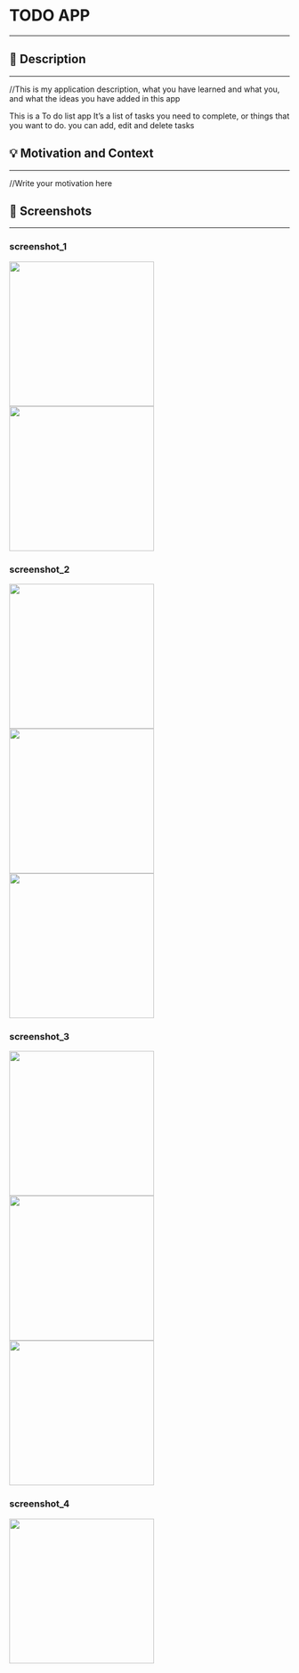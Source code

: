 # TODO APP
---

<!--- Replace <OWNER> with your Github Username and <REPOSITORY> with the name of your repository. -->
<!--- You can find both of these in the url bar when you open your repository in github. -->

## :scroll: Description
---
//This is my application description, what you have learned and what you, and what the ideas you have added in this app

This is a To do list app
It’s a list of tasks you need to complete, or things that you want to do.
you can add, edit and delete tasks

## :bulb: Motivation and Context
---
//Write your motivation here


## :camera_flash: Screenshots
---
### screenshot_1
<img src="app/src/main/res/drawable/result/empty.JPG" width="260"> <img src="app/src/main/res/drawable/result/list.JPG" width="260">

### screenshot_2
<img src="app/src/main/res/drawable/result/done bottomsheet.JPG" width="260"> <img src="app/src/main/res/drawable/result/normal bottomsheet.JPG" width="260"> <img src="app/src/main/res/drawable/result/overdue bottomsheet.JPG" width="260">

### screenshot_3
<img src="app/src/main/res/drawable/result/add.JPG" width="260"> <img src="app/src/main/res/drawable/result/update dialog.JPG" width="260"> <img src="app/src/main/res/drawable/result/dalete alert.JPG" width="260">

### screenshot_4
<img src="app/src/main/res/drawable/result/sort list.JPG" width="260">


